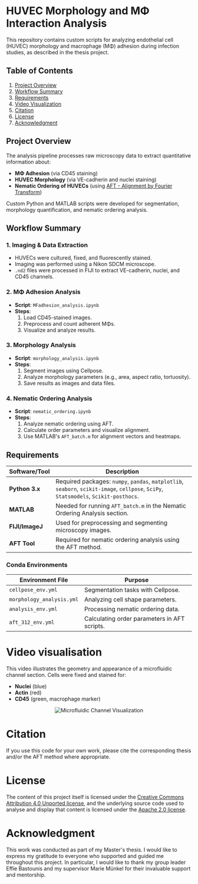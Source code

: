 # HUVEC Morphology and MΦ Interaction Analysis

This repository contains custom scripts for analyzing endothelial cell (HUVEC) morphology and macrophage (MΦ) adhesion during infection studies, as described in the thesis project.

## Table of Contents
1. [Project Overview](#project-overview)
2. [Workflow Summary](#workflow-summary)
3. [Requirements](#requirements)
4. [Video Visualization](#video-visualization)
5. [Citation](#citation)
6. [License](#license)
7. [Acknowledgment](#acknowledgment)

## Project Overview
The analysis pipeline processes raw microscopy data to extract quantitative information about:
- **MΦ Adhesion** (via CD45 staining)
- **HUVEC Morphology** (via VE-cadherin and nuclei staining)
- **Nematic Ordering of HUVECs** (using [AFT - Alignment by Fourier Transform](https://github.com/OakesLab/AFT-Alignment_by_Fourier_Transform))

Custom Python and MATLAB scripts were developed for segmentation, morphology quantification, and nematic ordering analysis.

## Workflow Summary

### 1. Imaging & Data Extraction
- HUVECs were cultured, fixed, and fluorescently stained.
- Imaging was performed using a Nikon SDCM microscope.
- `.nd2` files were processed in FIJI to extract VE-cadherin, nuclei, and CD45 channels.

### 2. MΦ Adhesion Analysis
- **Script**: `MFadhesion_analysis.ipynb`
- **Steps**:
  1. Load CD45-stained images.
  2. Preprocess and count adherent MΦs.
  3. Visualize and analyze results.

### 3. Morphology Analysis
- **Script**: `morphology_analysis.ipynb`
- **Steps**:
  1. Segment images using Cellpose.
  2. Analyze morphology parameters (e.g., area, aspect ratio, tortuosity).
  3. Save results as images and data files.

### 4. Nematic Ordering Analysis
- **Script**: `nematic_ordering.ipynb`
- **Steps**:
  1. Analyze nematic ordering using AFT.
  2. Calculate order parameters and visualize alignment.
  3. Use MATLAB's `AFT_batch.m` for alignment vectors and heatmaps.

## Requirements

| Software/Tool   | Description                                                                 |
|------------------|-----------------------------------------------------------------------------|
| **Python 3.x**  | Required packages: `numpy`, `pandas`, `matplotlib`, `seaborn`, `scikit-image`, `cellpose`, `SciPy`, `Statsmodels`, `Scikit-posthocs`. |
| **MATLAB**      | Needed for running `AFT_batch.m` in the Nematic Ordering Analysis section.  |
| **FIJI/ImageJ** | Used for preprocessing and segmenting microscopy images.                   |
| **AFT Tool**    | Required for nematic ordering analysis using the AFT method.               |

### Conda Environments
| Environment File         | Purpose                                      |
|---------------------------|----------------------------------------------|
| `cellpose_env.yml`        | Segmentation tasks with Cellpose.            |
| `morphology_analysis.yml` | Analyzing cell shape parameters.             |
| `analysis_env.yml`        | Processing nematic ordering data.            |
| `aft_312_env.yml`         | Calculating order parameters in AFT scripts. |

# Video visualisation
This video illustrates the geometry and appearance of a microfluidic channel section. Cells were fixed and stained for:
- **Nuclei** (blue)
- **Actin** (red)
- **CD45** (green, macrophage marker)

<div style="text-align: center;">
  <img src="images/20250312_Chip19_3D_channel10_1_maxres.gif" alt="Microfluidic Channel Visualization">
</div>

# Citation

If you use this code for your own work, please cite the corresponding thesis and/or the AFT method where appropriate.

# License
The content of this project itself is licensed under the [Creative Commons Attribution 4.0 Unported license](https://creativecommons.org/licenses/by/4.0/deed.en), and the underlying source code used to analyse and display that content is licensed under the [Apache 2.0 license](https://www.apache.org/licenses/LICENSE-2.0).

# Acknowledgment

This work was conducted as part of my Master's thesis. I would like to express my gratitude to everyone who supported and guided me throughout this project. In particular, I would like to thank my group leader Effie Bastounis and my supervisor Marie Münkel for their invaluable support and mentorship.
